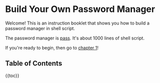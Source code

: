 # Build Your Own Password Manager

Welcome! This is an instruction booklet that shows you how to build a password
manager in shell script.

The password manager is [pass](http://password-store.org). It's about 1000
lines of shell script.

If you're ready to begin, then go to [chapter 1](01.aPasswordGenerator.html)!

## Table of Contents

{{toc}}

